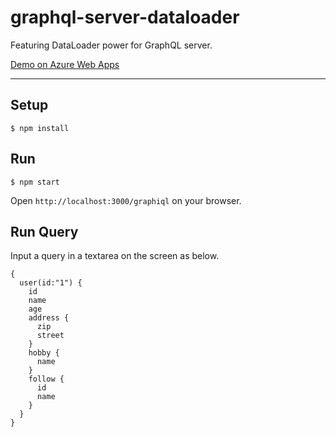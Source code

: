# graphql-server-dataloader
Featuring DataLoader power for GraphQL server.

[Demo on Azure Web Apps](http://graphql-server-dataloader.azurewebsites.net/graphiql)

---

## Setup
```
$ npm install
```

## Run
```
$ npm start
```

Open `http://localhost:3000/graphiql` on your browser.

## Run Query
Input a query in a textarea on the screen as below.

```
{
  user(id:"1") {
    id
    name
    age
    address {
      zip
      street
    }
    hobby {
      name
    }
    follow {
      id
      name
    }
  }
}
``` 
